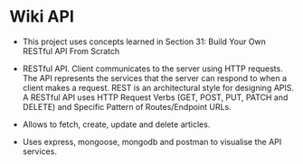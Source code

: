 # Wiki API #

* This project uses concepts learned in Section 31: Build Your Own RESTful API From Scratch

* RESTful API. Client communicates to the server using HTTP requests. The API represents the services that the server can respond to when a client makes a request. REST is an architectural style for designing APIS. A RESTful API uses HTTP Request Verbs (GET, POST, PUT, PATCH and DELETE) and Specific Pattern of Routes/Endpoint URLs.

* Allows to fetch, create, update and delete articles. 

* Uses express, mongoose, mongodb and postman to visualise the API services.
